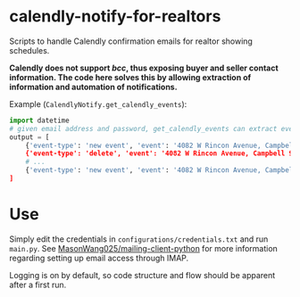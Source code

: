 # calendly-notify-for-realtors

Scripts to handle Calendly confirmation emails for realtor showing schedules. 

**Calendly does not support *bcc*, thus exposing buyer and seller contact information. The code here solves this by allowing extraction of information and automation of notifications.**

Example (`CalendlyNotify.get_calendly_events`):
```python
import datetime
# given email address and password, get_calendly_events can extract event type, event name, a datetime object, and html content.
output = [
    {'event-type': 'new event', 'event': '4082 W Rincon Avenue, Campbell 95008', 'datetime': datetime.datetime(2020, 8, 20, 11, 0)}, 'content': '<html...
    {'event-type': 'delete', 'event': '4082 W Rincon Avenue, Campbell 95008', 'datetime': datetime.datetime(2020, 8, 20, 11, 30)}, 'content': '<html...
    # ...        
    {'event-type': 'new event', 'event': '4082 W Rincon Avenue, Campbell 95008', 'datetime': datetime.datetime(2020, 8, 20, 3, 0)}, 'content': '<html...
]
```

# Use
Simply edit the credentials in `configurations/credentials.txt` and run `main.py`. See [MasonWang025/mailing-client-python](https://github.com/MasonWang025/mailing-client-python) for more information regarding setting up email access through IMAP. 

Logging is on by default, so code structure and flow should be apparent after a first run.
